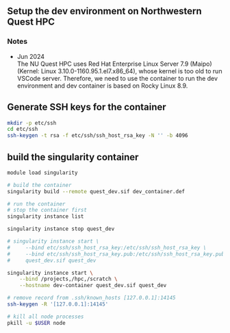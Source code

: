 ## Setup the dev environment on Northwestern Quest HPC

### Notes
- Jun 2024  
The NU Quest HPC uses Red Hat Enterprise Linux Server 7.9 (Maipo) (Kernel: Linux 3.10.0-1160.95.1.el7.x86_64), whose kernel is too old to run VSCode server. Therefore, we need to use the container to run the dev environment and dev container is based on Rocky Linux 8.9.

## Generate SSH keys for the container
```bash
mkdir -p etc/ssh
cd etc/ssh
ssh-keygen -t rsa -f etc/ssh/ssh_host_rsa_key -N '' -b 4096
```

## build the singularity container
```bash
module load singularity

# build the container
singularity build --remote quest_dev.sif dev_container.def

# run the container
# stop the container first
singularity instance list

singularity instance stop quest_dev

# singularity instance start \
#     --bind etc/ssh/ssh_host_rsa_key:/etc/ssh/ssh_host_rsa_key \
#     --bind etc/ssh/ssh_host_rsa_key.pub:/etc/ssh/ssh_host_rsa_key.pub \
#     quest_dev.sif quest_dev

singularity instance start \
    --bind /projects,/hpc,/scratch \
    --hostname dev-container quest_dev.sif quest_dev

# remove record from .ssh/known_hosts [127.0.0.1]:14145
ssh-keygen -R '[127.0.0.1]:14145'

# kill all node processes
pkill -u $USER node
```